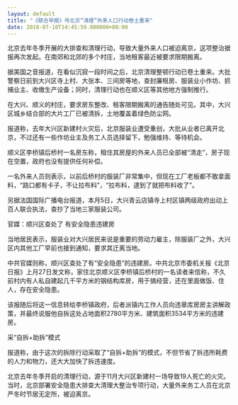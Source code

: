 ```yaml
---
layout: default
title: "《联合早报》传北京“清理”外来人口行动卷土重来"
date: 2018-07-10T14:45:59.000000+08:00
---
```


北京去年冬季开展的大排查和清理行动，导致大量外来人口被迫离京，这项整治据报再次发起。在南郊和北郊的多个村庄，当地租客最近被要求限期搬离。

据美国之音报道，在看似沉寂一段时间之后，北京清理整顿行动已卷土重来。大批警察日前到大兴区寺上村、大张本、三间房等地，查封廉租房、服装业小作坊、抓捕业主、收缴生产设备；同时，清理行动也在顺义区等其他地方强制推行。

在大兴、顺义的村庄，要求房东整改、租客限期搬离的通告随处可见。其中，大兴区城乡结合部的大片工厂已被清拆，土地覆盖着绿色防尘网。


报道称，去年大兴区新建村火灾后，北京服装业遭受重创，大批从业者已离开北京，不过还有一些作坊业主及务工人员选择留下，勉强维持、等待机会。

顺义区李桥镇后桥村一名房东称，租住其房屋的外来人员已全部被“清走”，房子现在空置，政府也没有提供任何补偿。

一名外来人员则表示，以前后桥村的服装厂非常集中，但现在工厂老板都不敢拿面料，“路口都有卡子，不让拉布料”，“拉布料，逮到了就把布料收了”。

另据法国国际广播电台报道，本月5日，大兴青云店镇寺上村区镇两级政府出动上百人联合执法，查抄了当地三家服装公司。

官媒：顺兴区查处了 有安全隐患违建房

当地居民表示，服装业对大兴居民来说是重要的劳动力雇主，除服装厂之外，大兴区内其他工厂早前也接到通知，要求其迁离当地。

中共官媒则称，顺兴区查处了有“安全隐患”的违建房。中共北京市委机关报《北京日报》上月27日发文称，家住北京顺义区李桥镇后桥村的一名读者来信称，不久前村内有人私自建起几千平方米的钢结构库房，用于搞经营，还在里面做饭、住人，存在安全隐患。

该报随后将这一信息转给李桥镇政府，后者派镇内工作人员向违章库房房主讲解政策，并最终说服他自拆这处占地面积2780平方米、建筑面积3534平方米的违建房。

采“自拆+助拆”模式

报道称，由于这次的拆除行动采取了“自拆+助拆”的模式，不但节省了拆违所耗费的人力和物力，还大大加快了拆违速度。

北京去年冬季开启的清理行动，源于11月大兴区新建村一场导致19人死亡的火灾。当时，北京部署安全隐患大排查大清理大整治专项行动，大量外来务工人员在北京严冬时节居无定所，被迫离京。

